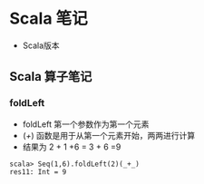 # Scala 笔记
- Scala版本

## Scala 算子笔记

### foldLeft

- foldLeft 第一个参数作为第一个元素
- (_+_) 函数是用于从第一个元素开始，两两进行计算
- 结果为  2 + 1 +6 = 3 + 6 =9

```aidl
scala> Seq(1,6).foldLeft(2)(_+_)
res11: Int = 9
```
